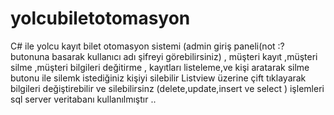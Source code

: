 # yolcubiletotomasyon


C# ile yolcu kayıt bilet otomasyon  sistemi (admin giriş paneli(not :? butonuna basarak kullanıcı adı şifreyi görebilirsiniz) , müşteri kayıt ,müşteri silme ,müşteri bilgileri değitirme , kayıtları listeleme,ve kişi aratarak silme butonu ile silemk istediğiniz kişiyi silebilir Listview üzerine çift tıklayarak  bilgileri değiştirebilir ve silebilirsinz (delete,update,insert ve select ) işlemleri sql server veritabanı kullanılmıştır .. 
